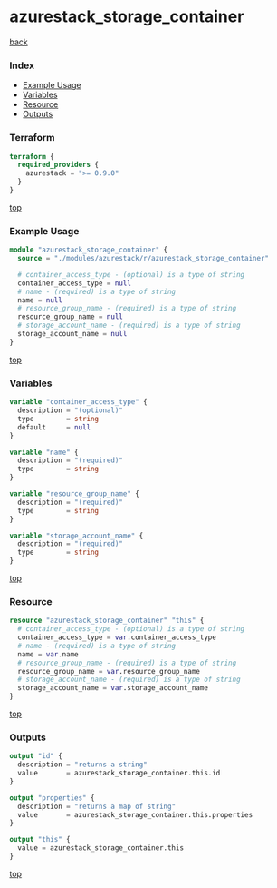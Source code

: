 # azurestack_storage_container

[back](../azurestack.md)

### Index

- [Example Usage](#example-usage)
- [Variables](#variables)
- [Resource](#resource)
- [Outputs](#outputs)

### Terraform

```terraform
terraform {
  required_providers {
    azurestack = ">= 0.9.0"
  }
}
```

[top](#index)

### Example Usage

```terraform
module "azurestack_storage_container" {
  source = "./modules/azurestack/r/azurestack_storage_container"

  # container_access_type - (optional) is a type of string
  container_access_type = null
  # name - (required) is a type of string
  name = null
  # resource_group_name - (required) is a type of string
  resource_group_name = null
  # storage_account_name - (required) is a type of string
  storage_account_name = null
}
```

[top](#index)

### Variables

```terraform
variable "container_access_type" {
  description = "(optional)"
  type        = string
  default     = null
}

variable "name" {
  description = "(required)"
  type        = string
}

variable "resource_group_name" {
  description = "(required)"
  type        = string
}

variable "storage_account_name" {
  description = "(required)"
  type        = string
}
```

[top](#index)

### Resource

```terraform
resource "azurestack_storage_container" "this" {
  # container_access_type - (optional) is a type of string
  container_access_type = var.container_access_type
  # name - (required) is a type of string
  name = var.name
  # resource_group_name - (required) is a type of string
  resource_group_name = var.resource_group_name
  # storage_account_name - (required) is a type of string
  storage_account_name = var.storage_account_name
}
```

[top](#index)

### Outputs

```terraform
output "id" {
  description = "returns a string"
  value       = azurestack_storage_container.this.id
}

output "properties" {
  description = "returns a map of string"
  value       = azurestack_storage_container.this.properties
}

output "this" {
  value = azurestack_storage_container.this
}
```

[top](#index)
